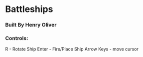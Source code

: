 # Battleships
		
### Built By Henry Oliver
		


### Controls:

R - Rotate Ship
Enter - Fire/Place Ship
Arrow Keys - move cursor

